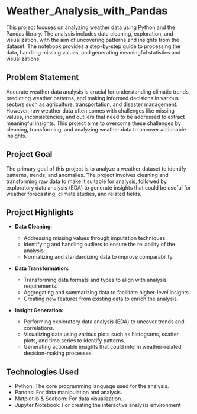 # Weather_Analysis_with_Pandas
This project focuses on analyzing weather data using Python and the Pandas library. The analysis includes data cleaning, exploration, and visualization, with the aim of uncovering patterns and insights from the dataset. The notebook provides a step-by-step guide to processing the data, handling missing values, and generating meaningful statistics and visualizations.


## Problem Statement

Accurate weather data analysis is crucial for understanding climatic trends, predicting weather patterns, and making informed decisions in various sectors such as agriculture, transportation, and disaster management. However, raw weather data often comes with challenges like missing values, inconsistencies, and outliers that need to be addressed to extract meaningful insights. This project aims to overcome these challenges by cleaning, transforming, and analyzing weather data to uncover actionable insights.

## Project Goal

The primary goal of this project is to analyze a weather dataset to identify patterns, trends, and anomalies. The project involves cleaning and transforming raw data to make it suitable for analysis, followed by exploratory data analysis (EDA) to generate insights that could be useful for weather forecasting, climate studies, and related fields.

## Project Highlights

- **Data Cleaning:**
  - Addressing missing values through imputation techniques.
  - Identifying and handling outliers to ensure the reliability of the analysis.
  - Normalizing and standardizing data to improve comparability.

- **Data Transformation:**
  - Transforming data formats and types to align with analysis requirements.
  - Aggregating and summarizing data to facilitate higher-level insights.
  - Creating new features from existing data to enrich the analysis.

- **Insight Generation:**
  - Performing exploratory data analysis (EDA) to uncover trends and correlations.
  - Visualizing data using various plots such as histograms, scatter plots, and time series to identify patterns.
  - Generating actionable insights that could inform weather-related decision-making processes.

## Technologies Used

- Python: The core programming language used for the analysis.
- Pandas: For data manipulation and analysis.
- Matplotlib & Seaborn: For data visualization.
- Jupyter Notebook: For creating the interactive analysis environment
